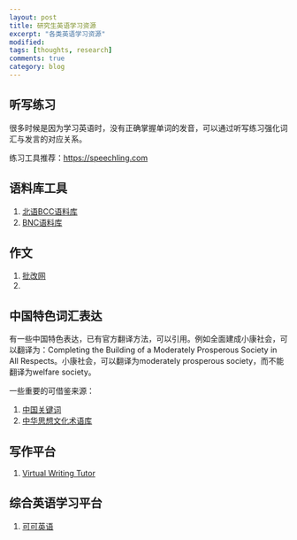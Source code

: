 ```yaml
---
layout: post
title: 研究生英语学习资源
excerpt: "各类英语学习资源"
modified: 
tags: [thoughts, research]
comments: true
category: blog
---
```




## 听写练习

很多时候是因为学习英语时，没有正确掌握单词的发音，可以通过听写练习强化词汇与发言的对应关系。

练习工具推荐：https://speechling.com



## 语料库工具

1. [北语BCC语料库](http://bcc.blcu.edu.cn)
2. [BNC语料库](http://www.natcorp.ox.ac.uk)





## 作文

1. [批改网](http://tw.pigai.org)
2. 



## 中国特色词汇表达

有一些中国特色表达，已有官方翻译方法，可以引用。例如全面建成小康社会，可以翻译为：Completing the Building of a Moderately Prosperous Society in All Respects。小康社会，可以翻译为moderately prosperous society，而不能翻译为welfare society。



一些重要的可借鉴来源：

1. [中国关键词](http://keywords.china.org.cn)
2. [中华思想文化术语库](https://shuyuku.chinesethought.cn)



## 写作平台

1. [Virtual Writing Tutor](https://virtualwritingtutor.com)

## 综合英语学习平台

1. [可可英语](http://www.kekenet.com)
